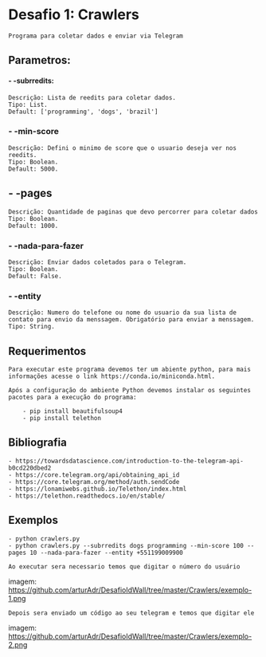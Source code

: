 # Desafio 1: Crawlers
    
    Programa para coletar dados e enviar via Telegram

## Parametros: 

#### - -subrredits: 

    Descrição: Lista de reedits para coletar dados.
    Tipo: List.
    Default: ['programming', 'dogs', 'brazil']

### - -min-score
    
    Descrição: Defini o minimo de score que o usuario deseja ver nos reedits.
    Tipo: Boolean.
    Default: 5000.

## - -pages

    Descrição: Quantidade de paginas que devo percorrer para coletar dados
    Tipo: Boolean.
    Default: 1000.

### - -nada-para-fazer
    
    Descrição: Enviar dados coletados para o Telegram.
    Tipo: Boolean.
    Default: False.

### - -entity 

    Descrição: Numero do telefone ou nome do usuario da sua lista de contato para envio da menssagem. Obrigatório para enviar a menssagem.
    Tipo: String.

## Requerimentos
    
    Para executar este programa devemos ter um abiente python, para mais informações acesse o link https://conda.io/miniconda.html.

    Após a configuração do ambiente Python devemos instalar os seguintes pacotes para a execução do programa: 

        - pip install beautifulsoup4
        - pip install telethon

## Bibliografia

    - https://towardsdatascience.com/introduction-to-the-telegram-api-b0cd220dbed2
    - https://core.telegram.org/api/obtaining_api_id
    - https://core.telegram.org/method/auth.sendCode
    - https://lonamiwebs.github.io/Telethon/index.html
    - https://telethon.readthedocs.io/en/stable/

## Exemplos

    - python crawlers.py 
    - python crawlers.py --subrredits dogs programming --min-score 100 --pages 10 --nada-para-fazer --entity +551199009900

    Ao executar sera necessario temos que digitar o número do usuário
    
imagem: https://github.com/arturAdr/DesafioIdWall/tree/master/Crawlers/exemplo-1.png

    Depois sera enviado um código ao seu telegram e temos que digitar ele

imagem: https://github.com/arturAdr/DesafioIdWall/tree/master/Crawlers/exemplo-2.png

